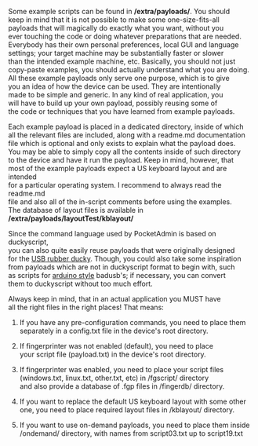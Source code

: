Some example scripts can be found in **/extra/payloads/**. You should  
keep in mind that it is not possible to make some one-size-fits-all  
payloads that will magically do exactly what you want, without you  
ever touching the code or doing whatever preparations that are needed.  
Everybody has their own personal preferences, local GUI and language  
settings; your target machine may be substantially faster or slower  
than the intended example machine, etc. Basically, you should not just  
copy-paste examples, you should actually understand what you are doing.  
All these example payloads only serve one purpose, which is to give  
you an idea of how the device can be used. They are intentionally  
made to be simple and generic. In any kind of real application, you  
will have to build up your own payload, possibly reusing some of  
the code or techniques that you have learned from example payloads.  
  
Each example payload is placed in a dedicated directory, inside of which  
all the relevant files are included, along with a readme.md documentation  
file which is optional and only exists to explain what the payload does.  
You may be able to simply copy all the contents inside of such directory  
to the device and have it run the payload. Keep in mind, however, that  
most of the example payloads expect a US keyboard layout and are intended  
for a particular operating system. I recommend to always read the readme.md  
file and also all of the in-script comments before using the examples.  
The database of layout files is available in **/extra/payloads/layoutTest/kblayout/**  
  
Since the command language used by PocketAdmin is based on duckyscript,  
you can also quite easily reuse payloads that were originally designed  
for the [USB rubber ducky](https://github.com/hak5darren/USB-Rubber-Ducky/wiki/Payloads). Though, you could also take some inspiration  
from payloads which are not in duckyscript format to begin with, such  
as scripts for [arduino style](https://github.com/samratashok/Kautilya) badusb's; if necessary, you can convert  
them to duckyscript without too much effort.  
  
  
Always keep in mind, that in an actual application you MUST have  
all the right files in the right places! That means:  
  
1. If you have any pre-configuration commands, you need to place them  
separately in a config.txt file in the device's root directory.  
  
2. If fingerprinter was not enabled (default), you need to place  
your script file (payload.txt) in the device's root directory.  
  
3. If fingerprinter was enabled, you need to place your script files  
(windows.txt, linux.txt, other.txt, etc) in /fgscript/ directory  
and also provide a database of .fgp files in /fingerdb/ directory.  
  
4. If you want to replace the default US keyboard layout with some other  
one, you need to place required layout files in /kblayout/ directory.  
  
5. If you want to use on-demand payloads, you need to place them inside  
/ondemand/ directory, with names from script03.txt up to script19.txt  
  